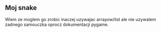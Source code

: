 ## Moj snake

Wiem ze moglem go zrobic inaczej uzywajac arrayow/list ale nie uzywalem zadnego samouczka oprocz dokumentacji pygame.
